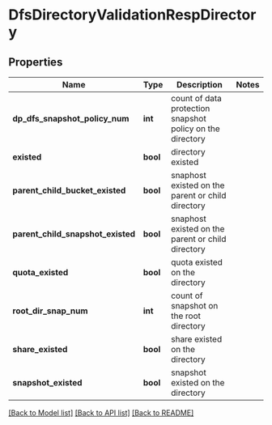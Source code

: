 # DfsDirectoryValidationRespDirectory

## Properties
Name | Type | Description | Notes
------------ | ------------- | ------------- | -------------
**dp_dfs_snapshot_policy_num** | **int** | count of data protection snapshot policy on the directory | 
**existed** | **bool** | directory existed | 
**parent_child_bucket_existed** | **bool** | snaphost existed on the parent or child directory | 
**parent_child_snapshot_existed** | **bool** | snaphost existed on the parent or child directory | 
**quota_existed** | **bool** | quota existed on the directory | 
**root_dir_snap_num** | **int** | count of snapshot on the root directory | 
**share_existed** | **bool** | share existed on the directory | 
**snapshot_existed** | **bool** | snapshot existed on the directory | 

[[Back to Model list]](../README.md#documentation-for-models) [[Back to API list]](../README.md#documentation-for-api-endpoints) [[Back to README]](../README.md)



